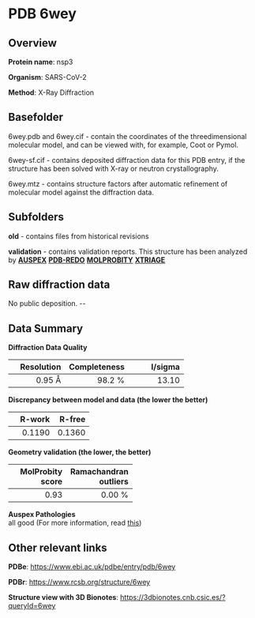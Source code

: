 # PDB 6wey

## Overview

**Protein name**: nsp3

**Organism**: SARS-CoV-2

**Method**: X-Ray Diffraction

## Basefolder

6wey.pdb and 6wey.cif - contain the coordinates of the threedimensional molecular model, and can be viewed with, for example, Coot or Pymol.

6wey-sf.cif - contains deposited diffraction data for this PDB entry, if the structure has been solved with X-ray or neutron crystallography.

6wey.mtz - contains structure factors after automatic refinement of molecular model against the diffraction data.

## Subfolders



**old** - contains files from historical revisions

**validation** - contains validation reports. This structure has been analyzed by [**AUSPEX**](https://github.com/thorn-lab/coronavirus_structural_task_force/tree/master/pdb/nsp3/SARS-CoV-2/6wey/validation/auspex) [**PDB-REDO**](https://github.com/thorn-lab/coronavirus_structural_task_force/tree/master/pdb/nsp3/SARS-CoV-2/6wey/validation/pdb-redo) [**MOLPROBITY**](https://github.com/thorn-lab/coronavirus_structural_task_force/tree/master/pdb/nsp3/SARS-CoV-2/6wey/validation/molprobity) [**XTRIAGE**](https://github.com/thorn-lab/coronavirus_structural_task_force/blob/master/pdb/nsp3/SARS-CoV-2/6wey/validation/Xtriage_output.log) 

## Raw diffraction data

No public deposition. --<br> 

## Data Summary
**Diffraction Data Quality**

|   | Resolution | Completeness| I/sigma |
|---|-------------:|----------------:|--------------:|
|   |0.95 Å|98.2  %|<img width=50/>13.10|

**Discrepancy between model and data (the lower the better)**

|   | **R-work**| **R-free**   
|---|-------------:|----------------:|           
||  0.1190|  0.1360|

**Geometry validation (the lower, the better)**

|   |**MolProbity<br>score**| **Ramachandran<br>outliers** 
|---|-------------:|----------------:|
||  0.93|  0.00 %|

**Auspex Pathologies**<br> all good (For more information, read [this](https://github.com/thorn-lab/coronavirus_structural_task_force/blob/master/pdb/nsp3/SARS-CoV-2/6wey/validation/auspex/6wey_auspex_comments.txt))

 



## Other relevant links 
**PDBe**:  https://www.ebi.ac.uk/pdbe/entry/pdb/6wey
 
**PDBr**: https://www.rcsb.org/structure/6wey 

**Structure view with 3D Bionotes**: https://3dbionotes.cnb.csic.es/?queryId=6wey

